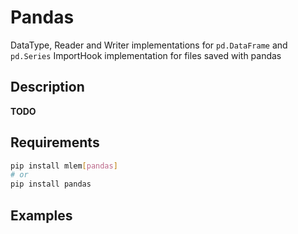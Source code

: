 # Pandas

DataType, Reader and Writer implementations for `pd.DataFrame` and `pd.Series`
ImportHook implementation for files saved with pandas

## Description

**TODO**

## Requirements

```bash
pip install mlem[pandas]
# or
pip install pandas
```

## Examples

```python

```
